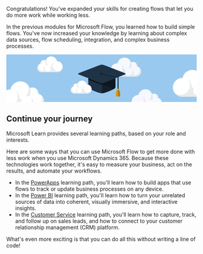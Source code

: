 Congratulations! You've expanded your skills for creating flows that let you do more work while working less.

In the previous modules for Microsoft Flow, you learned how to build simple flows. You've now increased your knowledge by learning about complex data sources, flow scheduling, integration, and complex business processes.

![Congratulations](../media/6-heading.png)

## Continue your journey

Microsoft Learn provides several learning paths, based on your role and interests.

Here are some ways that you can use Microsoft Flow to get more done with less work when you use Microsoft Dynamics 365. Because these technologies work together, it's easy to measure your business, act on the results, and automate your workflows.

- In the [PowerApps](https://docs.microsoft.com/learn/paths/create-powerapps/) learning path, you'll learn how to build apps that use flows to track or update business processes on any device.
- In the [Power BI](https://docs.microsoft.com/learn/modules/get-started-with-power-bi/) learning path, you'll learn how to turn your unrelated sources of data into coherent, visually immersive, and interactive insights.
- In the [Customer Service](https://docs.microsoft.com/learn/modules/get-started-with-dynamics-365-for-customer-service/index) learning path, you'll learn how to capture, track, and follow up on sales leads, and how to connect to your customer relationship management (CRM) platform.

What's even more exciting is that you can do all this without writing a line of code!
